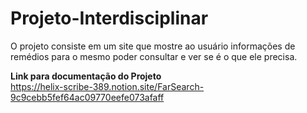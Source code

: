 # Projeto-Interdisciplinar

O projeto consiste em um site que mostre ao usuário informações de remédios para o mesmo poder consultar e ver se é o que ele precisa.

<strong>Link para documentação do Projeto </strong> <br>
https://helix-scribe-389.notion.site/FarSearch-9c9cebb5fef64ac09770eefe073afaff

